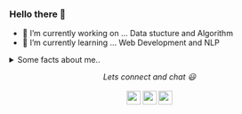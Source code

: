 ### Hello there 👋

<!--
**shikharmaxx/shikharmaxx** is a ✨ _special_ ✨ repository because its `README.md` (this file) appears on your GitHub profile.
-->


- 🔭 I’m currently working on ... Data stucture and Algorithm 
- 🌱 I’m currently learning ... Web Development and NLP


<details>
  <summary>Some facts about me..</summary>
  <ul>
    <li>I love video games 🎮 </li>
    <li>Music 🎶 is the only thing keeping me sane during this quarantine.</li>
    <li>My favourites 💛: </li>
       <ul>
         <li><b>Tv series</b> : The Office </li>
         <li><b>Anime</b> : Jojo's Bizzare Adventure </li>
         <li><b>Music Artist</b> : Khalid and Sabrina Carpenter</li>
         <li><b>Video Game</b> : God of War and Grand theft Auto</li>
       </ul>
</details>

<p align="center">
<!--
<a href="https://medium.com/USER"><img src="https://img.shields.io/badge/medium-%2312100E.svg?&style=for-the-badge&logo=medium&logoColor=white" height=25></a> 
--> 
  <i>Lets connect and chat 😃</i>
  <br>
  <br>
<a href="https://dev.to/shikharmaxx"><img src="https://img.shields.io/badge/DEV.TO-%230A0A0A.svg?&style=for-the-badge&logo=dev-dot-to&logoColor=white" height=25></a>
<a href="https://linkedin.com/in/shikharmalik/"><img src="https://img.shields.io/badge/-Linkedin-blue?&style=for-the-badge&logo=linkedin&logoColor=white" height=25></a>
<a href="https://twitter.com/Shikhar_Malik_"><img src="https://img.shields.io/badge/twitter-%231DA1F2.svg?&style=for-the-badge&logo=twitter&logoColor=white" height=25></a> 
</p>
